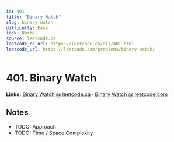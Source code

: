 ```yaml
--- 
id: 401
title: "Binary Watch"
slug: binary-watch
difficulty: Easy
lock: Normal
source: leetcode.ca
leetcode_ca_url: https://leetcode.ca/all/401.html
leetcode_url: https://leetcode.com/problems/binary-watch/
---
```


# 401. Binary Watch

**Links:** [Binary Watch @ leetcode.ca](https://leetcode.ca/all/401.html) · [Binary Watch @ leetcode.com](https://leetcode.com/problems/binary-watch/)

## Notes
- TODO: Approach
- TODO: Time / Space Complexity

